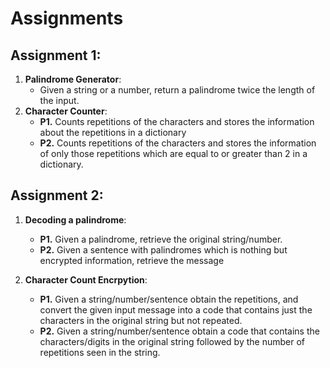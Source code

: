 # Assignments

## Assignment 1:
1. __Palindrome Generator__:
   - Given a string or a number, return a palindrome twice the length of the input.  
2. __Character Counter__:
   - **P1.** Counts repetitions of the characters and stores the information about the repetitions in a dictionary 
   - **P2.** Counts repetitions of the characters and stores the information of only those repetitions which are equal to or greater than 2 in a dictionary.

## Assignment 2:
1. __Decoding a palindrome__:
   - **P1.** Given a palindrome, retrieve the original string/number.
   - **P2.** Given a sentence with palindromes which is nothing but encrypted information, retrieve the message
   
2. __Character Count Encrpytion__: 
   - **P1.** Given a string/number/sentence obtain the repetitions, and convert the given input message into a code that contains just the characters in the original string but not repeated.
   - **P2.** Given a string/number/sentence obtain a code that contains the characters/digits in the original string followed by the number of repetitions seen in the string. 
   
